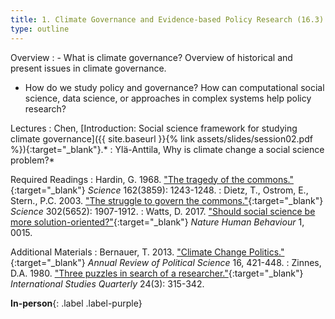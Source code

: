 ```yaml
---
title: 1. Climate Governance and Evidence-based Policy Research (16.3)
type: outline
---
```


Overview
: - What is climate governance? Overview of historical and present issues in climate governance.
  - How do we study policy and governance? How can computational social science, data science, or approaches in complex systems help policy research?

Lectures
: Chen, [Introduction: Social science framework for studying climate governance]({{ site.baseurl }}{% link assets/slides/session02.pdf %}){:target="_blank"}.*
: Ylä-Anttila, Why is climate change a social science problem?*

Required Readings
: Hardin, G. 1968. ["The tragedy of the commons."](https://doi.org/10.1126/science.162.3859.1243){:target="_blank"} _Science_ 162(3859): 1243-1248.
: Dietz, T., Ostrom, E., Stern., P.C. 2003. ["The struggle to govern the commons."](https://doi.org/10.1126/science.1091015){:target="_blank"} _Science_ 302(5652): 1907-1912.
: Watts, D. 2017. ["Should social science be more solution-oriented?"](https://doi.org/10.1038/s41562-016-0015){:target="_blank"} _Nature Human Behaviour_ 1, 0015.

Additional Materials
: Bernauer, T. 2013. ["Climate Change Politics."](https://doi.org/10.1146/annurev-polisci-062011-154926){:target="_blank"} _Annual Review of Political Science_ 16, 421-448.
: Zinnes, D.A. 1980. ["Three puzzles in search of a researcher."](https://doi.org/10.2307/2600250){:target="_blank"} _International Studies Quarterly_ 24(3): 315-342.

**In-person**{: .label .label-purple}